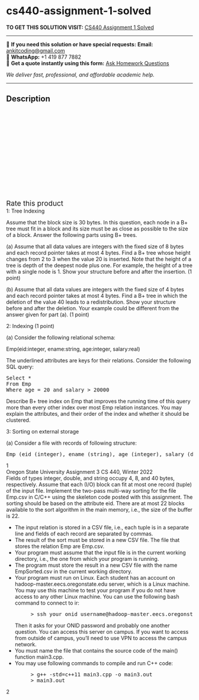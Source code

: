 # cs440-assignment-1-solved
**TO GET THIS SOLUTION VISIT:** [CS440 Assignment 1 Solved](https://www.ankitcodinghub.com/product/cs440-assignment-1-solved/)


---

📩 **If you need this solution or have special requests:** **Email:** ankitcoding@gmail.com  
📱 **WhatsApp:** +1 419 877 7882  
📄 **Get a quote instantly using this form:** [Ask Homework Questions](https://www.ankitcodinghub.com/services/ask-homework-questions/)

*We deliver fast, professional, and affordable academic help.*

---

<h2>Description</h2>



<div class="kk-star-ratings kksr-auto kksr-align-center kksr-valign-top" data-payload="{&quot;align&quot;:&quot;center&quot;,&quot;id&quot;:&quot;92288&quot;,&quot;slug&quot;:&quot;default&quot;,&quot;valign&quot;:&quot;top&quot;,&quot;ignore&quot;:&quot;&quot;,&quot;reference&quot;:&quot;auto&quot;,&quot;class&quot;:&quot;&quot;,&quot;count&quot;:&quot;0&quot;,&quot;legendonly&quot;:&quot;&quot;,&quot;readonly&quot;:&quot;&quot;,&quot;score&quot;:&quot;0&quot;,&quot;starsonly&quot;:&quot;&quot;,&quot;best&quot;:&quot;5&quot;,&quot;gap&quot;:&quot;4&quot;,&quot;greet&quot;:&quot;Rate this product&quot;,&quot;legend&quot;:&quot;0\/5 - (0 votes)&quot;,&quot;size&quot;:&quot;24&quot;,&quot;title&quot;:&quot;CS440 Assignment 1 Solved&quot;,&quot;width&quot;:&quot;0&quot;,&quot;_legend&quot;:&quot;{score}\/{best} - ({count} {votes})&quot;,&quot;font_factor&quot;:&quot;1.25&quot;}">

<div class="kksr-stars">

<div class="kksr-stars-inactive">
            <div class="kksr-star" data-star="1" style="padding-right: 4px">


<div class="kksr-icon" style="width: 24px; height: 24px;"></div>
        </div>
            <div class="kksr-star" data-star="2" style="padding-right: 4px">


<div class="kksr-icon" style="width: 24px; height: 24px;"></div>
        </div>
            <div class="kksr-star" data-star="3" style="padding-right: 4px">


<div class="kksr-icon" style="width: 24px; height: 24px;"></div>
        </div>
            <div class="kksr-star" data-star="4" style="padding-right: 4px">


<div class="kksr-icon" style="width: 24px; height: 24px;"></div>
        </div>
            <div class="kksr-star" data-star="5" style="padding-right: 4px">


<div class="kksr-icon" style="width: 24px; height: 24px;"></div>
        </div>
    </div>

<div class="kksr-stars-active" style="width: 0px;">
            <div class="kksr-star" style="padding-right: 4px">


<div class="kksr-icon" style="width: 24px; height: 24px;"></div>
        </div>
            <div class="kksr-star" style="padding-right: 4px">


<div class="kksr-icon" style="width: 24px; height: 24px;"></div>
        </div>
            <div class="kksr-star" style="padding-right: 4px">


<div class="kksr-icon" style="width: 24px; height: 24px;"></div>
        </div>
            <div class="kksr-star" style="padding-right: 4px">


<div class="kksr-icon" style="width: 24px; height: 24px;"></div>
        </div>
            <div class="kksr-star" style="padding-right: 4px">


<div class="kksr-icon" style="width: 24px; height: 24px;"></div>
        </div>
    </div>
</div>


<div class="kksr-legend" style="font-size: 19.2px;">
            <span class="kksr-muted">Rate this product</span>
    </div>
    </div>
<div class="page" title="Page 1">
<div class="layoutArea">
<div class="column">
1: Tree Indexing

Assume that the block size is 30 bytes. In this question, each node in a B+ tree must fit in a block and its size must be as close as possible to the size of a block. Answer the following parts using B+ trees.

(a) Assume that all data values are integers with the fixed size of 8 bytes and each record pointer takes at most 4 bytes. Find a B+ tree whose height changes from 2 to 3 when the value 20 is inserted. Note that the height of a tree is depth of the deepest node plus one. For example, the height of a tree with a single node is 1. Show your structure before and after the insertion. (1 point)

(b) Assume that all data values are integers with the fixed size of 4 bytes and each record pointer takes at most 4 bytes. Find a B+ tree in which the deletion of the value 40 leads to a redistribution. Show your structure before and after the deletion. Your example could be different from the answer given for part (a). (1 point)

2: Indexing (1 point)

(a) Consider the following relational schema:

Emp(eid:integer, ename:string, age:integer, salary:real)

The underlined attributes are keys for their relations. Consider the following SQL query:

<pre>Select *
From Emp
Where age = 20 and salary &gt; 20000
</pre>
Describe B+ tree index on Emp that improves the running time of this query more than every other index over most Emp relation instances. You may explain the attributes, and their order of the index and whether it should be clustered.

3: Sorting on external storage

(a) Consider a file with records of following structure:

<pre>Emp (eid (integer), ename (string), age (integer), salary (double))
</pre>
</div>
</div>
<div class="layoutArea">
<div class="column">
1

</div>
</div>
</div>
<div class="page" title="Page 2">
<div class="layoutArea">
<div class="column">
Oregon State University Assignment 3 CS 440, Winter 2022

</div>
</div>
<div class="layoutArea">
<div class="column">
Fields of types integer, double, and string occupy 4, 8, and 40 bytes, respectively. Assume that each (I/O) block can fit at most one record (tuple) of the input file. Implement the two-pass multi-way sorting for the file Emp.csv in C/C++ using the skeleton code posted with this assignment. The sorting should be based on the attribute eid. There are at most 22 blocks available to the sort algorithm in the main memory, i.e., the size of the buffer is 22.

<ul>
<li>The input relation is stored in a CSV file, i.e., each tuple is in a separate line and fields of each record are separated by commas.</li>
<li>The result of the sort must be stored in a new CSV file. The file that stores the relation Emp are Emp.csv.</li>
<li>Your program must assume that the input file is in the current working directory, i.e., the one from which your program is running.</li>
<li>The program must store the result in a new CSV file with the name EmpSorted.csv in the current working directory.</li>
<li>Your program must run on Linux. Each student has an account on hadoop-master.eecs.oregonstate.edu server, which is a Linux machine. You may use this machine to test your program if you do not have access to any other Linux machine. You can use the following bash command to connect to ir:
<pre>     &gt; ssh your_onid_username@hadoop-master.eecs.oregonstate.edu
</pre>
Then it asks for your ONID password and probably one another question. You can access this server on campus. If you want to access from outside of campus, you’ll need to use VPN to access the campus network.
</li>
<li>You must name the file that contains the source code of the main() function main3.cpp.</li>
<li>You may use following commands to compile and run C++ code:
<pre>     &gt; g++ -std=c++11 main3.cpp -o main3.out
     &gt; main3.out
</pre>
</li>
</ul>
</div>
</div>
<div class="layoutArea">
<div class="column">
2

</div>
</div>
</div>
